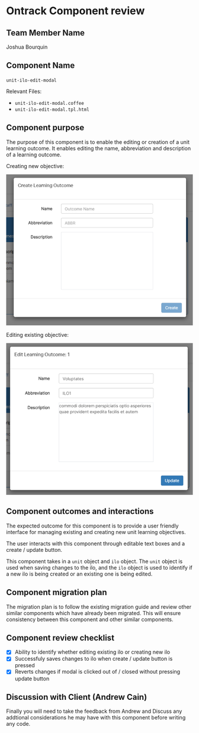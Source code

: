 # Ontrack Component review

## Team Member Name

Joshua Bourquin

## Component Name

`unit-ilo-edit-modal`

Relevant Files:

- `unit-ilo-edit-modal.coffee`
- `unit-ilo-edit-modal.tpl.html`

## Component purpose

The purpose of this component is to enable the editing or creation of a unit learning outcome. It enables editing the name, abbreviation and description of a learning outcome.

Creating new objective:

![unit-ilo-edit-modal - create learning objective](Resources/unit-ilo-edit-modal-create.png)

Editing existing objective:

![unit-ilo-edit-modal - edit learning objective](Resources/unit-ilo-edit-modal-edit.png)

## Component outcomes and interactions

The expected outcome for this component is to provide a user friendly interface for managing existing and creating new unit learning objectives.

The user interacts with this component through editable text boxes and a create / update button.

This component takes in a `unit` object and `ilo` object. The `unit` object is used when saving changes to the ilo, and the `ilo` object is used to identify if a new ilo is being created or an existing one is being edited.

## Component migration plan

The migration plan is to follow the existing migration guide and review other similar components which have already been migrated. This will ensure consistency between this component and other similar components.

## Component review checklist

- [x] Ability to identify whether editing existing ilo or creating new ilo
- [x] Successfuly saves changes to ilo when create / update button is pressed
- [x] Reverts changes if modal is clicked out of / closed without pressing update button

## Discussion with Client (Andrew Cain)

Finally you will need to take the feedback from Andrew and Discuss any addtional considerations he
may have with this component before writing any code.
